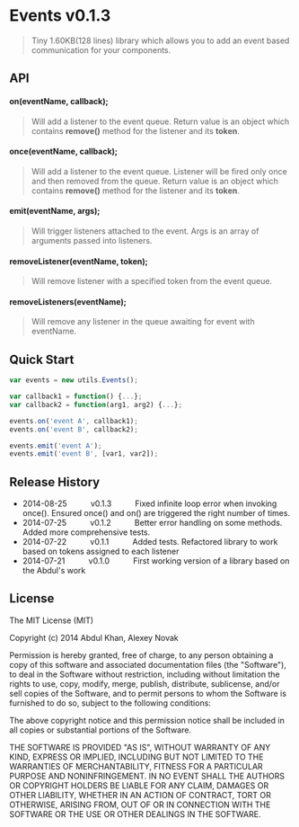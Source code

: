 ﻿# Events v0.1.3

> Tiny 1.60KB(128 lines) library which allows you to add an event based communication for your components.

## API

#### on(eventName, callback);

> Will add a listener to the event queue. Return value is an object which contains **remove()** method for the listener and its **token**.

#### once(eventName, callback);

> Will add a listener to the event queue. Listener will be fired only once and then removed from the queue. Return value is an object which contains **remove()** method for the listener and its **token**.

#### emit(eventName, args);

> Will trigger listeners attached to the event. Args is an array of arguments passed into listeners.

#### removeListener(eventName, token);

> Will remove listener with a specified token from the event queue.

#### removeListeners(eventName);

> Will remove any listener in the queue awaiting for event with eventName.


## Quick Start

```javascript
var events = new utils.Events();

var callback1 = function() {...};
var callback2 = function(arg1, arg2) {...};

events.on('event A', callback1);
events.on('event B', callback2);

events.emit('event A');
events.emit('event B', [var1, var2]);
```

## Release History

* 2014-08-25   v0.1.3   Fixed infinite loop error when invoking once(). Ensured once() and on() are triggered the right number of times.
* 2014-07-25   v0.1.2   Better error handling on some methods. Added more comprehensive tests.
* 2014-07-22   v0.1.1   Added tests. Refactored library to work based on tokens assigned to each listener
* 2014-07-21   v0.1.0   First working version of a library based on the Abdul's work

## License
The MIT License (MIT)

Copyright (c) 2014 Abdul Khan, Alexey Novak

Permission is hereby granted, free of charge, to any person obtaining a copy
of this software and associated documentation files (the "Software"), to deal
in the Software without restriction, including without limitation the rights
to use, copy, modify, merge, publish, distribute, sublicense, and/or sell
copies of the Software, and to permit persons to whom the Software is
furnished to do so, subject to the following conditions:

The above copyright notice and this permission notice shall be included in all
copies or substantial portions of the Software.

THE SOFTWARE IS PROVIDED "AS IS", WITHOUT WARRANTY OF ANY KIND, EXPRESS OR
IMPLIED, INCLUDING BUT NOT LIMITED TO THE WARRANTIES OF MERCHANTABILITY,
FITNESS FOR A PARTICULAR PURPOSE AND NONINFRINGEMENT. IN NO EVENT SHALL THE
AUTHORS OR COPYRIGHT HOLDERS BE LIABLE FOR ANY CLAIM, DAMAGES OR OTHER
LIABILITY, WHETHER IN AN ACTION OF CONTRACT, TORT OR OTHERWISE, ARISING FROM,
OUT OF OR IN CONNECTION WITH THE SOFTWARE OR THE USE OR OTHER DEALINGS IN THE
SOFTWARE.
